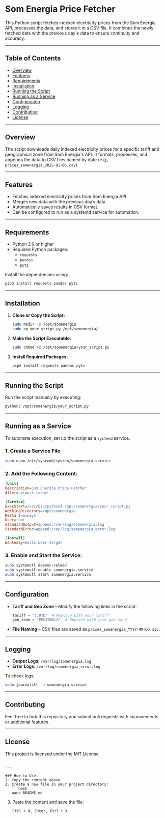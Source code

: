 # Som Energia Price Fetcher

This Python script fetches indexed electricity prices from the Som Energia API, processes the data, and stores it in a CSV file. It combines the newly fetched data with the previous day's data to ensure continuity and accuracy.

---

## Table of Contents
- [Overview](#overview)
- [Features](#features)
- [Requirements](#requirements)
- [Installation](#installation)
- [Running the Script](#running-the-script)
- [Running as a Service](#running-as-a-service)
- [Configuration](#configuration)
- [Logging](#logging)
- [Contributing](#contributing)
- [License](#license)

---

## Overview
The script downloads daily indexed electricity prices for a specific tariff and geographical zone from Som Energia's API. It formats, processes, and appends the data to CSV files named by date (e.g., `prices_somenergia_2025-01-06.csv`).

---

## Features
- Fetches indexed electricity prices from Som Energia API.
- Merges new data with the previous day’s data.
- Automatically saves results in CSV format.
- Can be configured to run as a systemd service for automation.

---

## Requirements
- Python 3.6 or higher
- Required Python packages:
  - `requests`
  - `pandas`
  - `pytz`

Install the dependencies using:
```bash
pip3 install requests pandas pytz
```

---

## Installation
1. **Clone or Copy the Script:**
   ```bash
   sudo mkdir -p /opt/somenergia
   sudo cp your_script.py /opt/somenergia/
   ```

2. **Make the Script Executable:**
   ```bash
   sudo chmod +x /opt/somenergia/your_script.py
   ```

3. **Install Required Packages:**
   ```bash
   pip3 install requests pandas pytz
   ```

---

## Running the Script
Run the script manually by executing:
```bash
python3 /opt/somenergia/your_script.py
```

---

## Running as a Service
To automate execution, set up the script as a `systemd` service.

### 1. Create a Service File
```bash
sudo nano /etc/systemd/system/somenergia.service
```

### 2. Add the Following Content:
```ini
[Unit]
Description=Som Energia Price Fetcher
After=network.target

[Service]
ExecStart=/usr/bin/python3 /opt/somenergia/your_script.py
WorkingDirectory=/opt/somenergia
Restart=always
User=root
StandardOutput=append:/var/log/somenergia.log
StandardError=append:/var/log/somenergia_error.log

[Install]
WantedBy=multi-user.target
```

### 3. Enable and Start the Service:
```bash
sudo systemctl daemon-reload
sudo systemctl enable somenergia.service
sudo systemctl start somenergia.service
```

---

## Configuration
- **Tariff and Geo Zone** – Modify the following lines in the script:
   ```python
   tariff = "2.0TD"  # Replace with your tariff
   geo_zone = "PENINSULA"  # Replace with your geo zone
   ```

- **File Naming** – CSV files are saved as `prices_somenergia_YYYY-MM-DD.csv`.

---

## Logging
- **Output Logs**: `/var/log/somenergia.log`
- **Error Logs**: `/var/log/somenergia_error.log`

To check logs:
```bash
sudo journalctl -u somenergia.service
```

---

## Contributing
Feel free to fork this repository and submit pull requests with improvements or additional features.

---

## License
This project is licensed under the MIT License.
```

---

### How to Use:
1. Copy the content above.
2. Create a new file in your project directory:
   ```bash
   nano README.md
   ```
3. Paste the content and save the file:
   ```bash
   Ctrl + O, Enter, Ctrl + X
   ```
